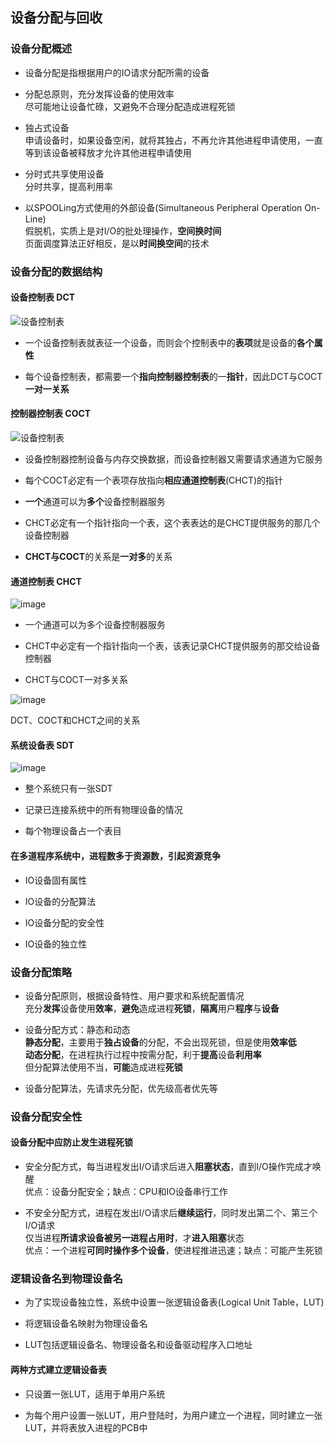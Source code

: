 ## 设备分配与回收

### 设备分配概述

- 设备分配是指根据用户的IO请求分配所需的设备

- 分配总原则，充分发挥设备的使用效率
</br>尽可能地让设备忙碌，又避免不合理分配造成进程死锁

- 独占式设备
</br>申请设备时，如果设备空闲，就将其独占，不再允许其他进程申请使用，一直等到该设备被释放才允许其他进程申请使用

- 分时式共享使用设备
</br>分时共享，提高利用率

- 以SPOOLing方式使用的外部设备(Simultaneous Peripheral Operation On-Line)
</br>假脱机，实质上是对I/O的批处理操作，**空间换时间**
</br>页面调度算法正好相反，是以**时间换空间**的技术

### 设备分配的数据结构

#### 设备控制表 DCT

![设备控制表](https://github.com/YC-L/Postgraduate-examination/blob/Operating-System/imgs/%E8%AE%BE%E5%A4%87%E6%8E%A7%E5%88%B6%E8%A1%A8.png "设备控制表")

- 一个设备控制表就表征一个设备，而则会个控制表中的**表项**就是设备的**各个属性**

- 每个设备控制表，都需要一个**指向控制器控制表**的一**指针**，因此DCT与COCT**一对一关系**

#### 控制器控制表 COCT

![设备控制表](https://github.com/YC-L/Postgraduate-examination/blob/Operating-System/imgs/Controller-control-table.png "设备控制表")

- 设备控制器控制设备与内存交换数据，而设备控制器又需要请求通道为它服务

- 每个COCT必定有一个表项存放指向**相应通道控制表**(CHCT)的指针

- **一个**通道可以为**多个**设备控制器服务

- CHCT必定有一个指针指向一个表，这个表表达的是CHCT提供服务的那几个设备控制器

- **CHCT与COCT**的关系是**一对多**的关系

#### 通道控制表 CHCT

![image](https://github.com/YC-L/Postgraduate-examination/blob/Operating-System/imgs/CHCT.png)

- 一个通道可以为多个设备控制器服务

- CHCT中必定有一个指针指向一个表，该表记录CHCT提供服务的那交给设备控制器

- CHCT与COCT一对多关系

![image](https://github.com/YC-L/Postgraduate-examination/blob/Operating-System/imgs/DCT-COCT-CHCT.png)

DCT、COCT和CHCT之间的关系

#### 系统设备表 SDT

![image](https://github.com/YC-L/Postgraduate-examination/blob/Operating-System/imgs/SDT.png)

- 整个系统只有一张SDT

- 记录已连接系统中的所有物理设备的情况

- 每个物理设备占一个表目

#### 在多道程序系统中，进程数多于资源数，引起资源竞争

- IO设备固有属性

- IO设备的分配算法

- IO设备分配的安全性

- IO设备的独立性

### 设备分配策略

- 设备分配原则，根据设备特性、用户要求和系统配置情况
</br>充分**发挥**设备使用**效率**，**避免**造成进程**死锁**，**隔离**用户**程序**与**设备**

- 设备分配方式：静态和动态
</br>**静态分配**，主要用于**独占设备**的分配，不会出现死锁，但是使用**效率低**
</br>**动态分配**，在进程执行过程中按需分配，利于**提高**设备**利用率**
</br>但分配算法使用不当，**可能**造成进程**死锁**

- 设备分配算法，先请求先分配，优先级高者优先等

### 设备分配安全性

#### 设备分配中应防止发生进程死锁

- 安全分配方式，每当进程发出I/O请求后进入**阻塞状态**，直到I/O操作完成才唤醒
</br>优点：设备分配安全；缺点：CPU和IO设备串行工作

- 不安全分配方式，进程在发出I/O请求后**继续运行**，同时发出第二个、第三个I/O请求
</br>仅当进程**所请求设备被另一进程占用时**，才**进入阻塞**状态
</br>优点：一个进程**可同时操作多个设备**，使进程推进迅速；缺点：可能产生死锁

### 逻辑设备名到物理设备名

- 为了实现设备独立性，系统中设置一张逻辑设备表(Logical Unit Table，LUT)

- 将逻辑设备名映射为物理设备名

- LUT包括逻辑设备名、物理设备名和设备驱动程序入口地址

#### 两种方式建立逻辑设备表

- 只设置一张LUT，适用于单用户系统

- 为每个用户设置一张LUT，用户登陆时，为用户建立一个进程，同时建立一张LUT，并将表放入进程的PCB中














